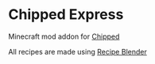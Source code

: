 # Chipped Express
 Minecraft mod addon for [Chipped](https://legacy.curseforge.com/minecraft/mc-mods/chipped)

 All recipes are made using [Recipe Blender](https://github.com/DevDyna/RecipeBlender)